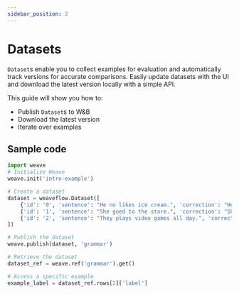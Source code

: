 ```yaml
---
sidebar_position: 2
---
```


# Datasets

`Dataset`s enable you to collect examples for evaluation and automatically track versions for accurate comparisons.
Easily update datasets with the UI and download the latest version locally with a simple API.

This guide will show you how to:
- Publish `Dataset`s to W&B
- Download the latest version
- Iterate over examples

## Sample code

```python
import weave
# Initialize Weave
weave.init('intro-example')

# Create a dataset
dataset = weaveflow.Dataset([
    {'id': '0', 'sentence': "He no likes ice cream.", 'correction': "He doesn't like ice cream."},
    {'id': '1', 'sentence': "She goed to the store.", 'correction': "She went to the store."},
    {'id': '2', 'sentence': "They plays video games all day.", 'correction': "They play video games all day."}
])

# Publish the dataset
weave.publish(dataset, 'grammar')

# Retrieve the dataset
dataset_ref = weave.ref('grammar').get()

# Access a specific example
example_label = dataset_ref.rows[2]['label']
```